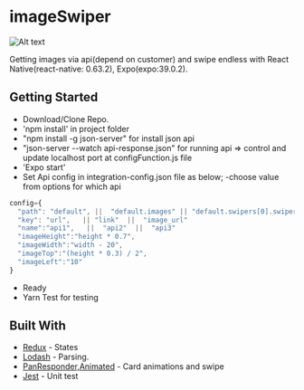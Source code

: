 # imageSwiper

![Alt text](https://i.ibb.co/6YkNkPt/Ekran-Resmi-2020-12-01-01-33-56.png)

Getting images via api(depend on customer) and swipe endless with React Native(react-native: 0.63.2), Expo(expo:39.0.2).

## Getting Started

* Download/Clone Repo.
* 'npm install' in project folder
* "npm install -g json-server" for install json api
* "json-server --watch api-response.json"  for running api => control and update localhost port at configFunction.js file
* 'Expo start'  
* Set Api config in integration-config.json file as below;
-choose value from options for which api
```javascript
config={
  "path": "default", ||  "default.images" || "default.swipers[0].swiper.image_set"
  "key": "url",   || "link"  ||  "image_url"
  "name":"api1",   ||  "api2"  ||  "api3"
  "imageHeight":"height * 0.7",
  "imageWidth":"width - 20",
  "imageTop":"(height * 0.3) / 2",
  "imageLeft":"10"
}
```
* Ready
* Yarn Test for testing

## Built With

* [Redux](https://reactnavigation.org/) - States
* [Lodash](https://lodash.com/) - Parsing.
* [PanResponder,Animated](react-native) - Card animations and swipe
* [Jest](https://jestjs.io/) - Unit test
